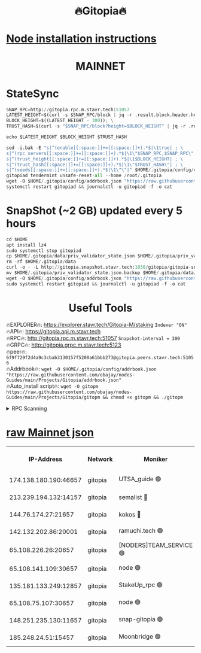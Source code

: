 <h1 align="center"> 🔥Gitopia🔥</h1>

[Node installation instructions](https://github.com/obajay/nodes-Guides/tree/main/Projects/Gitopia)
=

<h1 align="center"> MAINNET</h1>

# StateSync
```python
SNAP_RPC=http://gitopia.rpc.m.stavr.tech:51057
LATEST_HEIGHT=$(curl -s $SNAP_RPC/block | jq -r .result.block.header.height); \
BLOCK_HEIGHT=$((LATEST_HEIGHT - 300)); \
TRUST_HASH=$(curl -s "$SNAP_RPC/block?height=$BLOCK_HEIGHT" | jq -r .result.block_id.hash)

echo $LATEST_HEIGHT $BLOCK_HEIGHT $TRUST_HASH

sed -i.bak -E "s|^(enable[[:space:]]+=[[:space:]]+).*$|\1true| ; \
s|^(rpc_servers[[:space:]]+=[[:space:]]+).*$|\1\"$SNAP_RPC,$SNAP_RPC\"| ; \
s|^(trust_height[[:space:]]+=[[:space:]]+).*$|\1$BLOCK_HEIGHT| ; \
s|^(trust_hash[[:space:]]+=[[:space:]]+).*$|\1\"$TRUST_HASH\"| ; \
s|^(seeds[[:space:]]+=[[:space:]]+).*$|\1\"\"|" $HOME/.gitopia/config/config.toml
gitopiad tendermint unsafe-reset-all --home /root/.gitopia
wget -O $HOME/.gitopia/config/addrbook.json "https://raw.githubusercontent.com/obajay/nodes-Guides/main/Projects/Gitopia/addrbook.json"
systemctl restart gitopiad && journalctl -u gitopiad -f -o cat
```
# SnapShot (~2 GB) updated every 5 hours
```python
cd $HOME
apt install lz4
sudo systemctl stop gitopiad
cp $HOME/.gitopia/data/priv_validator_state.json $HOME/.gitopia/priv_validator_state.json.backup
rm -rf $HOME/.gitopia/data
curl -o - -L http://gitopia.snapshot.stavr.tech:1030/gitopia/gitopia-snap.tar.lz4 | lz4 -c -d - | tar -x -C $HOME/.gitopia --strip-components 2
mv $HOME/.gitopia/priv_validator_state.json.backup $HOME/.gitopia/data/priv_validator_state.json
wget -O $HOME/.gitopia/config/addrbook.json "https://raw.githubusercontent.com/obajay/nodes-Guides/main/Projects/Gitopia/addrbook.json"
sudo systemctl restart gitopiad && journalctl -u gitopiad -f -o cat
```
 <h1 align="center"> Useful Tools</h1>

🔥EXPLORER🔥:      https://explorer.stavr.tech/Gitopia-M/staking  `Indexer "ON"` \
🔥API🔥: 			 		 https://gitopia.api.m.stavr.tech \
🔥RPC🔥:           http://gitopia.rpc.m.stavr.tech:51057              `Snapshot-interval = 300` \
🔥GRPC🔥:          http://gitopia.grpc.m.stavr.tech:5123 \
🔥peer🔥:					 `6f9f729f2d4a9c3cbab3130157f5200a61bbb273@gitopia.peers.stavr.tech:51056` \
🔥Addrbook🔥:    ```wget -O $HOME/.gitopia/config/addrbook.json "https://raw.githubusercontent.com/obajay/nodes-Guides/main/Projects/Gitopia/addrbook.json"``` \
🔥Auto_install script🔥: ```wget -O gitopm https://raw.githubusercontent.com/obajay/nodes-Guides/main/Projects/Gitopia/gitopm && chmod +x gitopm && ./gitopm```


<details>
<summary>RPC Scanning</summary>

<h2 align="center"> We scan nodes in real time every 4 hours. And we provide the final result of RPC endpoints.
We cannot influence the operation of these nodes in any way. </h2>


```python
If Voting Power is higher than 0 --> then the Node is a validator of the network and may be subject to attack and be a potential threat to the chain.
```
```python
We marked such validators with a red symbol
```

</details>

[raw Mainnet json](https://rpc-check.gitopm.stavr.tech/gitopm/rpc-gitopm-result.json)
=

<table><tr><th>IP-Address</th><th>Network</th><th>Moniker</th><th>Latest Block Height</th><th>Earliest Block Height</th><th>Catching Up</th><th>Voting Power</th><th>Scan Time</th></tr><tr><td>174.138.180.190:46657</td><td>gitopia</td><td>UTSA_guide 🟢</td><td>9989522</td><td>6071990</td><td>False</td><td>0</td><td>2023-12-02T01:00:01.063396942UTC</td></tr><tr><td>213.239.194.132:14157</td><td>gitopia</td><td>semalist 🔴</td><td>9989546</td><td>6071990</td><td>False</td><td>428954</td><td>2023-12-02T01:00:22.435642426UTC</td></tr><tr><td>144.76.174.27:21657</td><td>gitopia</td><td>kokos 🔴</td><td>9989553</td><td>6071990</td><td>False</td><td>936373</td><td>2023-12-02T01:00:34.578098928UTC</td></tr><tr><td>142.132.202.86:20001</td><td>gitopia</td><td>ramuchi.tech 🟢</td><td>9989553</td><td>6548337</td><td>False</td><td>0</td><td>2023-12-02T01:00:33.949109223UTC</td></tr><tr><td>65.108.226.26:20657</td><td>gitopia</td><td>[NODERS]TEAM_SERVICE 🟢</td><td>9989564</td><td>6846001</td><td>False</td><td>0</td><td>2023-12-02T01:00:51.767735799UTC</td></tr><tr><td>65.108.141.109:30657</td><td>gitopia</td><td>node 🟢</td><td>9989552</td><td>6931333</td><td>False</td><td>0</td><td>2023-12-02T01:00:33.450583969UTC</td></tr><tr><td>135.181.133.249:12857</td><td>gitopia</td><td>StakeUp_rpc 🟢</td><td>9989553</td><td>8010001</td><td>False</td><td>0</td><td>2023-12-02T01:00:34.287509040UTC</td></tr><tr><td>65.108.75.107:30657</td><td>gitopia</td><td>node 🟢</td><td>9989560</td><td>8802845</td><td>False</td><td>0</td><td>2023-12-02T01:00:45.224251373UTC</td></tr><tr><td>148.251.235.130:11657</td><td>gitopia</td><td>snap-gitopia 🟢</td><td>9989553</td><td>9516001</td><td>False</td><td>0</td><td>2023-12-02T01:00:33.679566141UTC</td></tr><tr><td>185.248.24.51:15457</td><td>gitopia</td><td>Moonbridge 🟢</td><td>9989546</td><td>9781501</td><td>False</td><td>0</td><td>2023-12-02T01:00:22.795405151UTC</td></tr></table>

